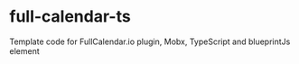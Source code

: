 # full-calendar-ts
Template code for FullCalendar.io plugin, Mobx, TypeScript and blueprintJs element
